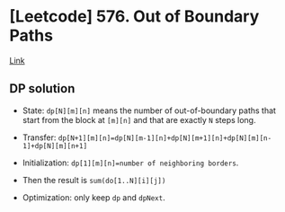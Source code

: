 # [Leetcode] 576. Out of Boundary Paths

[Link](https://leetcode.com/contest/leetcode-weekly-contest-31/problems/out-of-boundary-paths/)

## DP solution

* State: `dp[N][m][n]` means the number of out-of-boundary paths that start from the block at `[m][n]` and that are exactly `N` steps long.

* Transfer: `dp[N+1][m][n]=dp[N][m-1][n]+dp[N][m+1][n]+dp[N][m][n-1]+dp[N][m][n+1]`

* Initialization: `dp[1][m][n]=number of neighboring borders`.

* Then the result is `sum(do[1..N][i][j])`

* Optimization: only keep `dp` and `dpNext`.
